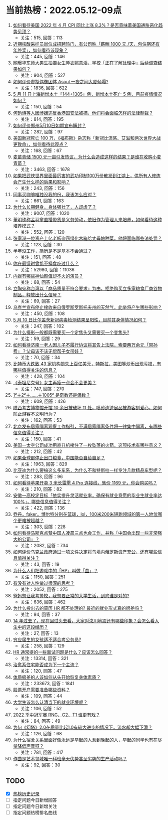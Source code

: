 # 当前热榜：2022.05.12-09点
1. [如何看待美国 2022 年 4 月 CPI 同比上涨 8.3%？是否意味着美国通胀恶化趋势见顶？](https://www.zhihu.com/question/532364907)
    * 关注：515, 回答：113
2. [近期核酸采样员岗位成招聘热门，有公司称「薪酬 1000 元 /天，包住宿还有年终奖」，如何看待该现象？](https://www.zhihu.com/question/532316095)
    * 关注：445, 回答：146
3. [网曝华东师大男生拍摄女生睡衣照意淫，学校「正在了解处理中」后续调查结果如何？](https://www.zhihu.com/question/531860563)
    * 关注：904, 回答：527
4. [如何评价虚拟偶像团体 Asoul 一夜之间大厦倾塌?](https://www.zhihu.com/question/532176205)
    * 关注：1836, 回答：622
5. [5 月 11 日上海新增本土「144+1305」例，新增本土死亡 5 例，目前疫情情况如何？](https://www.zhihu.com/question/532390716)
    * 关注：150, 回答：54
6. [何韵诗等人因涉嫌违反香港国安法被捕，他们将会面临怎样的法律制裁？](https://www.zhihu.com/question/532351443)
    * 关注：814, 回答：195
7. [如何评价郑州5月10日如期宣布解封？](https://www.zhihu.com/question/532212268)
    * 关注：282, 回答：97
8. [美国新冠死亡 100 万，《福布斯》杂志称「新冠比流感、艾滋和两次世界大战更致命」，如何看待此观点？](https://www.zhihu.com/question/532327804)
    * 关注：168, 回答：67
9. [麦苗青储 1500 元一亩引发热议，为什么会造成这样的结果？是谁在收购小麦青苗？](https://www.zhihu.com/question/531627984)
    * 关注：3463, 回答：1678
10. [如果把武侠世界里面最厉害的武功印制100万份散发到江湖上，供所有人修炼会产生什么样的后果和影响？](https://www.zhihu.com/question/532198652)
    * 关注：243, 回答：156
11. [同事买咖啡唯独没我的份，我该怎么应对？](https://www.zhihu.com/question/525405264)
    * 关注：661, 回答：163
12. [为什么长期健身，身体强壮了，人却虚了？](https://www.zhihu.com/question/466730886)
    * 关注：9007, 回答：1020
13. [董明珠称孟羽童直播带货是义务劳动，依旧作为管理人来培养，如何看待这种培养模式？](https://www.zhihu.com/question/532312550)
    * 关注：552, 回答：120
14. [张家港一位资产上亿老板盗窃绿化木箱给丈母娘种菜，他将面临哪些法处罚？](https://www.zhihu.com/question/532277432)
    * 关注：123, 回答：30
15. [半年没工作，简历是不是基本不会通过？](https://www.zhihu.com/question/531507665)
    * 关注：151, 回答：48
16. [你在最饿时曾饥不择食吃过什么？](https://www.zhihu.com/question/51976252)
    * 关注：52980, 回答：11036
17. [内娱有哪些神仙颜值却不火的演员？](https://www.zhihu.com/question/458358801)
    * 关注：68, 回答：54
18. [立陶宛称台湾以「商品质量不符合要求」为由，拒绝购买立多家粮食厂商谷物制品，释放出什么信号？](https://www.zhihu.com/question/532113940)
    * 关注：69, 回答：27
19. [乌克兰宣布停止接收来自俄罗斯罗斯托夫州的天然气，此举将产生哪些影响？](https://www.zhihu.com/question/532273873)
    * 关注：450, 回答：108
20. [5 月 10 日比尔盖茨新冠病毒检测结果呈阳性，目前其身体情况如何？](https://www.zhihu.com/question/532222257)
    * 关注：247, 回答：102
21. [为什么摄影一般都既需要买一个定焦头又需要买一个变焦头?](https://www.zhihu.com/question/531659591)
    * 关注：59, 回答：29
22. [如何看待济南一老人因儿子不履行协议将其告上法院，索要两万余元「带孙费」？父母该不该无偿帮子女带娃？](https://www.zhihu.com/question/532273594)
    * 关注：70, 回答：34
23. [比特币大跌致 43 家机构损失上百亿美元，特斯拉、美图等炒币出现亏损，有哪些值得关注的信息？](https://www.zhihu.com/question/532151397)
    * 关注：428, 回答：104
24. [《泰坦尼克号》女主再瘦一点会不会更美？](https://www.zhihu.com/question/434684931)
    * 关注：747, 回答：270
25. [1²＋2²＋……＋1005² 是奇数还是偶数？](https://www.zhihu.com/question/496972245)
    * 关注：609, 回答：426
26. [陕西考古博物馆开馆 10 余日被破坏 11 处，喷砂遗迹展品被游客刻爱心，如何防止游客不文明行为？](https://www.zhihu.com/question/532141588)
    * 关注：162, 回答：53
27. [北京发布居家隔离观察工作指引，不满居家隔离条件将一律集中隔离，有哪些信息值得关注？](https://www.zhihu.com/question/532002636)
    * 关注：150, 回答：41
28. [美国一太空公司成功用直升机接住了一枚坠落的火箭，这项技术有哪些意义？](https://www.zhihu.com/question/531628710)
    * 关注：212, 回答：42
29. [如果全球都停止出口粮食，中国能否自给自足？](https://www.zhihu.com/question/383527607)
    * 关注：1963, 回答：829
30. [比亚迪为什么要搞这么多车系，为什么不和特斯拉一样专注几款精品车型呢？](https://www.zhihu.com/question/522919335)
    * 关注：283, 回答：96
31. [如何看待苹果开卖 3 米长雷雳 4 Pro 连接线，售价 1169 元，你会购买吗？](https://www.zhihu.com/question/531419117)
    * 关注：210, 回答：82
32. [安徽一高校定目标「依实提升灵活就业率，确保有就业意愿的毕业生就业率达 100%」，哪些信息值得关注？](https://www.zhihu.com/question/532232289)
    * 关注：422, 回答：136
33. [乔丹，faker，博尔特分别在篮球，lol，100米200米短跑领域的第一人地位哪个更难被超越？](https://www.zhihu.com/question/443585067)
    * 关注：303, 回答：228
34. [如何看待马斯克点赞中国人凌晨三点也会工作，并称「中国会出现一些非常强大的公司」？](https://www.zhihu.com/question/532257158)
    * 关注：2082, 回答：734
35. [如何评价乌克兰政府通过一项文件决定将乌境内俄罗斯资产充公，还有哪些信息值得关注？](https://www.zhihu.com/question/532336697)
    * 关注：43, 回答：19
36. [为什么人们把游戏中的「HP」叫做「血」？](https://www.zhihu.com/question/471152379)
    * 关注：1150, 回答：251
37. [有没有对人性做过很深的思考？](https://www.zhihu.com/question/493966384)
    * 关注：2052, 回答：275
38. [爸妈想让我考警校，我想要正常的大学生活，到底谁是对的?](https://www.zhihu.com/question/380315899)
    * 关注：636, 回答：462
39. [为什么投出去的简历 HR 都不处理的? 最近的就业形式真的很差吗？](https://www.zhihu.com/question/529965456)
    * 关注：94, 回答：37
40. [14 年过去了，现在回过头去看，大家对汶川地震还有哪些印象？会怎么看人生中的这段经历？](https://www.zhihu.com/question/524638314)
    * 关注：27, 回答：13
41. [穷应届生的女孩适不适合考公务员?](https://www.zhihu.com/question/532218442)
    * 关注：258, 回答：129
42. [HR 通常提的一些面试问题是什么？应该怎么回答？](https://www.zhihu.com/question/24192778)
    * 关注：13314, 回答：321
43. [治愈系住宅能否成为下一个主流？](https://www.zhihu.com/question/532271676)
    * 关注：120, 回答：47
44. [体质极差的人该如何从头开始恢复身体素质？](https://www.zhihu.com/question/20381470)
    * 关注：233673, 回答：1841
45. [股票开户需要准备哪些资料？](https://www.zhihu.com/question/276598765)
    * 关注：109, 回答：44
46. [大学生该怎么认清当下的就业环境呢？](https://www.zhihu.com/question/530400161)
    * 关注：106, 回答：52
47. [2022 季中冠军赛 RNG、G2、T1 谁更有戏？](https://www.zhihu.com/question/529652218)
    * 关注：84, 回答：49
48. [为何《幻塔》2.0在质量比起1.0有较大进步的情况下，流水却大幅下滑？](https://www.zhihu.com/question/532210267)
    * 关注：126, 回答：68
49. [为什么宿舍关系里面好像永远是早起的人惹到晚起的人，早起的同学也有在尽量降低声音呀？](https://www.zhihu.com/question/510280448)
    * 关注：781, 回答：417
50. [作曲是艺术领域唯一科班毫无优势甚至劣势的生产活动吗？](https://www.zhihu.com/question/531166185)
    * 关注：92, 回答：30
## TODO
* [x] [热榜历史记录](hot_history/AllHot.md)
* [ ] 指定问题今日新增回答
* [ ] 指定问题今日新增关注
* [ ] 指定问题热榜排名曲线
